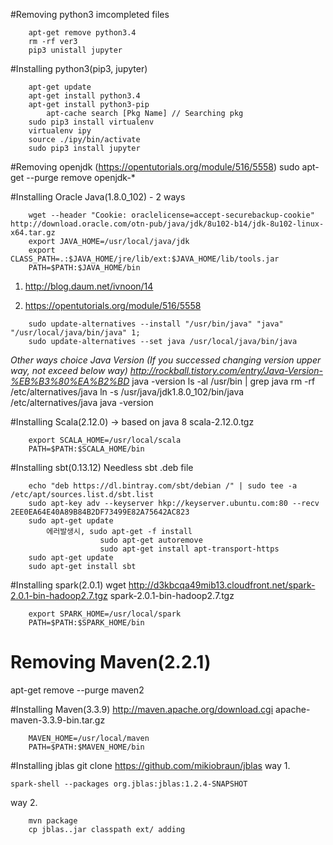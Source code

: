 #Removing python3 imcompleted files
```
    apt-get remove python3.4
    rm -rf ver3
    pip3 unistall jupyter
```

#Installing python3(pip3, jupyter)
```
    apt-get update
    apt-get install python3.4
    apt-get install python3-pip
        apt-cache search [Pkg Name] // Searching pkg
    sudo pip3 install virtualenv
    virtualenv ipy
    source ./ipy/bin/activate
    sudo pip3 install jupyter
```


#Removing openjdk (https://opentutorials.org/module/516/5558)
sudo apt-get --purge remove openjdk-*


#Installing Oracle Java(1.8.0_102) - 2 ways
```
    wget --header "Cookie: oraclelicense=accept-securebackup-cookie" http://download.oracle.com/otn-pub/java/jdk/8u102-b14/jdk-8u102-linux-x64.tar.gz
    export JAVA_HOME=/usr/local/java/jdk
    export CLASS_PATH=.:$JAVA_HOME/jre/lib/ext:$JAVA_HOME/lib/tools.jar
    PATH=$PATH:$JAVA_HOME/bin
```   
1. http://blog.daum.net/ivnoon/14

2. https://opentutorials.org/module/516/5558
```
    sudo update-alternatives --install "/usr/bin/java" "java" "/usr/local/java/bin/java" 1;
    sudo update-alternatives --set java /usr/local/java/bin/java
```
_Other ways choice Java Version (If you successed changing version upper way, not exceed below way)_
            _http://rockball.tistory.com/entry/Java-Version-%EB%B3%80%EA%B2%BD_
    java -version
    ls -al /usr/bin | grep java
    rm -rf /etc/alternatives/java
    ln -s /usr/java/jdk1.8.0_102/bin/java /etc/alternatives/java
    java -version

#Installing Scala(2.12.0) -> based on java 8
scala-2.12.0.tgz
```
    export SCALA_HOME=/usr/local/scala
    PATH=$PATH:$SCALA_HOME/bin
```


#Installing sbt(0.13.12)
Needless sbt .deb file
```
    echo "deb https://dl.bintray.com/sbt/debian /" | sudo tee -a /etc/apt/sources.list.d/sbt.list
    sudo apt-key adv --keyserver hkp://keyserver.ubuntu.com:80 --recv 2EE0EA64E40A89B84B2DF73499E82A75642AC823
    sudo apt-get update
        에러발생시, sudo apt-get -f install
                    sudo apt-get autoremove
                    sudo apt-get install apt-transport-https
    sudo apt-get update 
    sudo apt-get install sbt
```


#Installing spark(2.0.1)
wget http://d3kbcqa49mib13.cloudfront.net/spark-2.0.1-bin-hadoop2.7.tgz
spark-2.0.1-bin-hadoop2.7.tgz
```
    export SPARK_HOME=/usr/local/spark
    PATH=$PATH:$SPARK_HOME/bin
```

# Removing Maven(2.2.1)
apt-get remove --purge maven2

#Installing Maven(3.3.9)
http://maven.apache.org/download.cgi
apache-maven-3.3.9-bin.tar.gz
```
    MAVEN_HOME=/usr/local/maven
    PATH=$PATH:$MAVEN_HOME/bin
```
#Installing jblas
git clone https://github.com/mikiobraun/jblas
way 1.
```
spark-shell --packages org.jblas:jblas:1.2.4-SNAPSHOT
```
way 2.
```
    mvn package
    cp jblas..jar classpath ext/ adding
```
